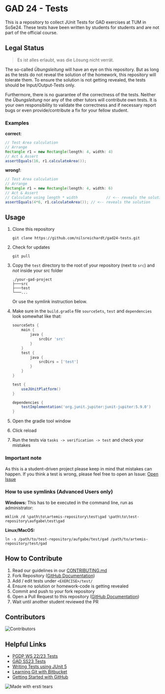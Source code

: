 # GAD 24 - Tests

This is a repository to collect JUnit Tests for GAD exercises at TUM in SoSe24. These tests have been written by students for students and are not part of the official course.

## Legal Status

> Es ist alles erlaubt, was die Lösung nicht verrät.

The so-called *Übungsleitung* will have an eye on this repository. But as long as the tests do not reveal the solution of the homework, this repository will tolerate them. To ensure the solution is not getting revealed, the tests should be Input/Output-Tests only.

Furthermore, there is no guarantee of the correctness of the tests. Neither the *Übungsleitung* nor any of the other tutors will contribute own tests. It is your own responsibility to validate the correctness and if necessary report bugs or even provide/contribute a fix for your fellow student.

### Examples

**correct**:
```java
// Test Area calculation
// Arrange
Rectangle r1 = new Rectangle(length: 4, width: 4)
// Act & Assert
assertEquals(16, r1.calculateArea());
```

**wrong!**:
```java
// Test Area calculation
// Arrange
Rectangle r1 = new Rectangle(length: 4, width: 6)
// Act & Assert
// Calculate using length * width             // <-- reveals the solution
assertEquals(4*6, r1.calculateArea()); // <-- reveals the solution
```

## Usage

1. Clone this repository
    ```shell
    git clone https://github.com/nilsreichardt/gad24-tests.git
    ```

2. Check for updates
    ```shell
    git pull
    ```

3. Copy the `test` directory to the root of your repository (next to `src`) and *not* inside your src folder
    ```
    ./your-gad-project
    ├───src
    ├───test
    └───...
    ```
    Or use the symlink instruction below.

4. Make sure in the `build.gradle` file `sourceSets`, `test` and `dependencies` look somewhat like that:
    ```groovy
    sourceSets {
        main {
            java {
                srcDir 'src'
            }
        }
        test {
            java {
                srcDirs = ['test']
            }
        }
    }

    test {
        useJUnitPlatform()
    }

    dependencies {
        testImplementation('org.junit.jupiter:junit-jupiter:5.9.0')
    }
    ```

5. Open the gradle tool window
6. Click reload
7. Run the tests via `tasks -> verification -> test` and check your mistakes

### Important note
As this is a student-driven project please keep in mind that mistakes can happen. If you think a test is wrong, please feel free to open an Issue:
[Open Issue](https://github.com/nilsreichardt/gad24-tests/issues)

### How to use symlinks (Advanced Users only)
**Windows:**
This has to be executed in the command line, run as administrator:
```shell
mklink /d \path\to\artemis-repository\test\gad \path\to\test-repository\aufgabe\test\gad
```

**Linux/MacOS:**
```shell
ln -s /path/to/test-repository/aufgabe/test/gad /path/to/artemis-repository/test/gad
```

## How to Contribute

1. Read our guidelines in our [CONTRIBUTING.md](https://github.com/nilsreichardt/gad24-tests/blob/main/CONTRIBUTING.md)
2. Fork Repository ([GitHub Documentation](https://docs.github.com/en/get-started/quickstart/fork-a-repo#forking-a-repository))
3. Add / edit tests under `<EXERCISE>/test/`
4. Ensure no solution or homework-code is getting revealed
5. Commit and push to your fork repository
6. Open a Pull Request to this repository ([GitHub Documentation](https://docs.github.com/en/pull-requests/collaborating-with-pull-requests/proposing-changes-to-your-work-with-pull-requests))
7. Wait until another student reviewed the PR

## Contributors
![Contributors](https://contrib.rocks/image?repo=nilsreichardt/gad24-tests)

## Helpful Links

- [PGDP WS 22/23 Tests](https://github.com/MaximilianAnzinger/pgdp2223-tests)
- [GAD SS23 Tests](https://github.com/JohannesStoehr/gad23-tests)
- [Writing Tests using JUnit 5](https://junit.org/junit5/docs/current/user-guide/#writing-tests)
- [Learning Git with Bitbucket](https://www.atlassian.com/de/git/tutorials/learn-git-with-bitbucket-cloud)
- [Getting Started with GitHub](https://docs.github.com/en/get-started/quickstart/hello-world)

![Made with ersti tears](https://img.shields.io/badge/made%20with-tears-blue?style=svg)